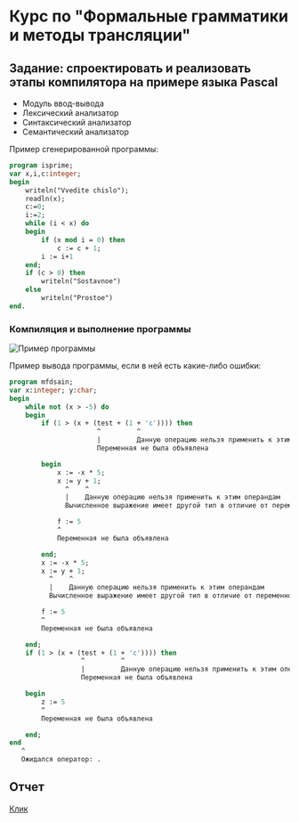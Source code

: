 # Курс по "Формальные грамматики и методы трансляции"
## Задание: спроектировать и реализовать этапы компилятора на примере языка Pascal

- Модуль ввод-вывода
- Лексический анализатор
- Синтаксический анализатор
- Семантический анализатор

Пример сгенерированной программы:
```Pascal
program isprime;
var x,i,c:integer;
begin
	writeln("Vvedite chislo");
	readln(x);
	c:=0;
	i:=2;
	while (i < x) do
	begin
		if (x mod i = 0) then
			c := c + 1;
		i := i+1
	end;
	if (c > 0) then
		writeln("Sostavnoe")
	else
		writeln("Prostoe")
end.
```
### Компиляция и выполнение программы
![Пример программы](https://github.com/romesful/formal-grammar-and-translators/blob/master/%D0%9F%D1%80%D0%B8%D0%BC%D0%B5%D1%80%20%D0%BF%D1%80%D0%BE%D0%B3%D1%80%D0%B0%D0%BC%D0%BC%D1%8B%20-%20%D0%BF%D1%80%D0%BE%D0%B2%D0%B5%D1%80%D0%BA%D0%B0%20%D1%87%D0%B8%D1%81%D0%BB%D0%B0%20%D0%BD%D0%B0%20%D0%BF%D1%80%D0%BE%D1%81%D1%82%D0%BE%D1%82%D1%83.gif?raw=true)

Пример вывода программы, если в ней есть какие-либо ошибки:
```Pascal
program mfdsain;
var x:integer; y:char;
begin
	while not (x > -5) do
	begin
		if (1 > (x + (test + (1 + 'c')))) then
		              ^         ^              
		              |         Данную операцию нельзя применить к этим операндам
		              Переменная не была объявлена

		begin
			x := -x * 5;
			x := y + 1;
			  ^    ^    
			  |    Данную операцию нельзя применить к этим операндам
			  Вычисленное выражение имеет другой тип в отличие от переменной

			f := 5
			^      
			Переменная не была объявлена

		end;
		x := -x * 5;
		x := y + 1;
		  ^    ^    
		  |    Данную операцию нельзя применить к этим операндам
		  Вычисленное выражение имеет другой тип в отличие от переменной

		f := 5
		^      
		Переменная не была объявлена

	end;
	if (1 > (x + (test + (1 + 'c')))) then
	              ^         ^              
	              |         Данную операцию нельзя применить к этим операндам
	              Переменная не была объявлена

	begin
		z := 5
		^      
		Переменная не была объявлена

	end;
end
   ^
   Ожидался оператор: .
```

## Отчет
[Клик](https://github.com/romesful/formal-grammar-and-translators/blob/master/%D0%9E%D1%82%D1%87%D0%B5%D1%82.pdf)
